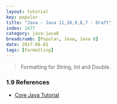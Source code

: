 ```yaml
---
layout: tutorial
key: popular
title: "Java - Java 11,10,9,8,7 - Draft"
index: 1477
category: java-java8
breadcrumb: [Popular, Java, Java 8]
date: 2017-06-01
tags: [Formatting]
---
```


> Formatting for String, Int and Double.


### 1.9 References
* [Core Java Tutorial](https://www.journaldev.com/24601/java-11-features)
